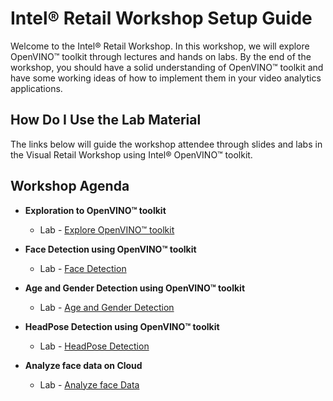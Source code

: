 # Intel® Retail Workshop Setup Guide
Welcome to the Intel® Retail Workshop. In this workshop, we will explore  OpenVINO™ toolkit through lectures and hands on labs. By the end of the workshop, you should have a solid understanding of OpenVINO™ toolkit and have some working ideas of how to implement them in your video analytics applications.
## How Do I Use the Lab Material
The links below will guide the workshop attendee through slides and labs in the Visual Retail Workshop using Intel® OpenVINO™ toolkit.

## Workshop Agenda
* **Exploration to  OpenVINO™ toolkit**
    <!--- Slide Deck --->
    - Lab - [Explore OpenVINO™ toolkit](./Explore_OpenVINO.md)


* **Face Detection using  OpenVINO™ toolkit**
  <!--- Slide Deck --->
  - Lab - [Face Detection](./Face_detection.md)


* **Age and Gender Detection using  OpenVINO™ toolkit**
  <!--- Slide Deck --->
  - Lab - [Age and Gender Detection](./Age_Gender_Detection.md)


* **HeadPose Detection using  OpenVINO™ toolkit**
    <!--- Slide Deck --->
    - Lab - [HeadPose Detection](./Headpose_Detection.md)


* **Analyze face data on Cloud**
    <!--- Slide Deck --->
    - Lab - [Analyze face Data](./Analyse_face_data_on_cloud.md)
